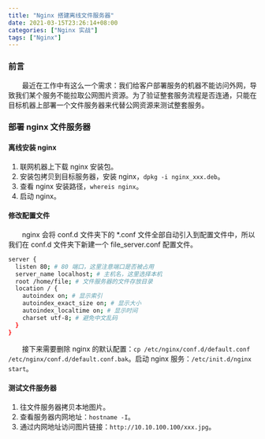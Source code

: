 ```yaml
---
title: "Nginx 搭建离线文件服务器"
date: 2021-03-15T23:26:14+08:00
categories: ["Nginx 实战"]
tags: ["Nginx"]
---
```


### 前言

　　最近在工作中有这么一个需求：我们给客户部署服务的机器不能访问外网，导致我们某个服务不能拉取公网图片资源。为了验证整套服务流程是否连通，只能在目标机器上部署一个文件服务器来代替公网资源来测试整套服务。

### 部署 nginx 文件服务器

#### 离线安装 nginx

1. 联网机器上下载 nginx 安装包。
2. 安装包拷贝到目标服务器，安装 nginx，`dpkg -i nginx_xxx.deb`。
3. 查看 nginx 安装路径，`whereis nginx`。
4. 启动 nginx。

#### 修改配置文件

　　nginx 会将 conf.d 文件夹下的 *.conf 文件全部自动引入到配置文件中，所以我们在 conf.d 文件夹下新建一个 file_server.conf 配置文件。

``` bash
server {
  listen 80; # 80 端口，这里注意端口是否被占用
  server_name localhost; # 主机名，这里选择本机
  root /home/file; # 文件服务器的文件存放目录
  location / {
    autoindex on; # 显示索引
    autoindex_exact_size on; # 显示大小
    autoindex_localtime on; # 显示时间
    charset utf-8; # 避免中文乱码
  }
}
```

　　接下来需要删除 nginx 的默认配置：`cp /etc/nginx/conf.d/default.conf /etc/nginx/conf.d/default.conf.bak`。启动 nginx 服务：`/etc/init.d/nginx start`。

#### 测试文件服务器

1. 往文件服务器拷贝本地图片。
2. 查看服务器内网地址：`hostname -I`。
3. 通过内网地址访问图片链接：`http://10.10.100.100/xxx.jpg`。
